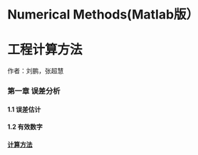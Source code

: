 # Numerical Methods(Matlab版）
# 工程计算方法
   作者：刘鹏，张超慧
### 第一章 误差分析
#### 1.1 误差估计
#### 1.2 有效数字
#### [计算方法](https://nbviewer.org/github/hnsyliupeng/numerical_methods/blob/methods/GAN.ipynb)
